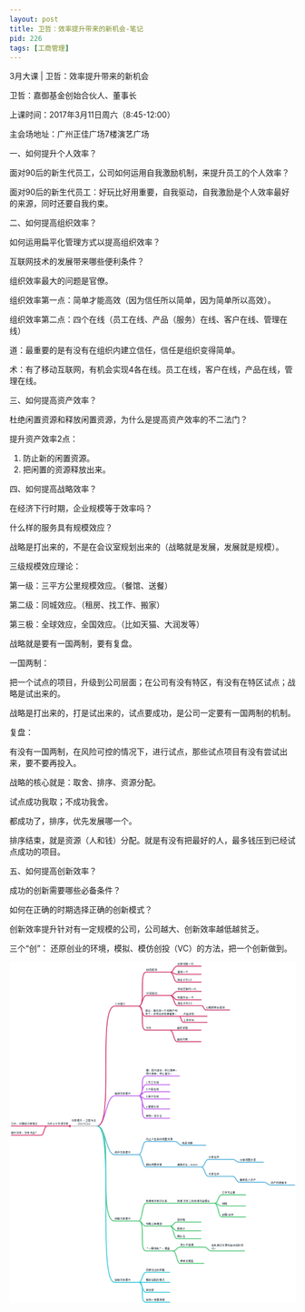 ```yaml
---
layout: post
title: 卫哲：效率提升带来的新机会-笔记
pid: 226
tags: [工商管理]
---
```


3月大课 | 卫哲：效率提升带来的新机会

卫哲：嘉御基金创始合伙人、董事长

上课时间：2017年3月11日周六（8:45-12:00）

主会场地址：广州正佳广场7楼演艺广场

一、如何提升个人效率？

面对90后的新生代员工，公司如何运用自我激励机制，来提升员工的个人效率？

面对90后的新生代员工：好玩比好用重要，自我驱动，自我激励是个人效率最好的来源，同时还要自我约束。

二、如何提高组织效率？

如何运用扁平化管理方式以提高组织效率？

互联网技术的发展带来哪些便利条件？

组织效率最大的问题是官僚。

组织效率第一点：简单才能高效（因为信任所以简单，因为简单所以高效）。

组织效率第二点：四个在线（员工在线、产品（服务）在线、客户在线、管理在线）

道：最重要的是有没有在组织内建立信任，信任是组织变得简单。

术：有了移动互联网，有机会实现4各在线。员工在线，客户在线，产品在线，管理在线。

三、如何提高资产效率？

杜绝闲置资源和释放闲置资源，为什么是提高资产效率的不二法门？

提升资产效率2点：

1. 防止新的闲置资源。
2. 把闲置的资源释放出来。

四、如何提高战略效率？

在经济下行时期，企业规模等于效率吗？

什么样的服务具有规模效应？

战略是打出来的，不是在会议室规划出来的（战略就是发展，发展就是规模）。

三级规模效应理论：

第一级：三平方公里规模效应。（餐馆、送餐）

第二级：同城效应。（租房、找工作、搬家）

第三极：全球效应，全国效应。（比如天猫、大润发等）

战略就是要有一国两制，要有复盘。

一国两制：

把一个试点的项目，升级到公司层面；在公司有没有特区，有没有在特区试点；战略是试出来的。

战略是打出来的，打是试出来的，试点要成功，是公司一定要有一国两制的机制。

复盘：

有没有一国两制，在风险可控的情况下，进行试点，那些试点项目有没有尝试出来，要不要再投入。

战略的核心就是：取舍、排序、资源分配。

试点成功我取；不成功我舍。

都成功了，排序，优先发展哪一个。

排序结束，就是资源（人和钱）分配。就是有没有把最好的人，最多钱压到已经试点成功的项目。

五、如何提高创新效率？

成功的创新需要哪些必备条件？

如何在正确的时期选择正确的创新模式？

创新效率提升针对有一定规模的公司，公司越大、创新效率越低越贫乏。

三个“创”： 还原创业的环境，模拟、模仿创投（VC）的方法，把一个创新做到。


![](/uploads/2017/03/16-01.png)
